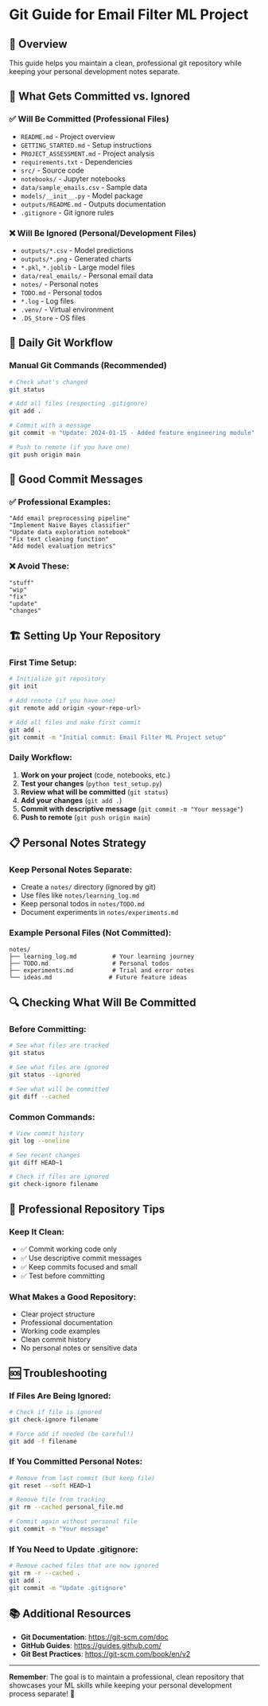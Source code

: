 # Git Guide for Email Filter ML Project

## 🎯 Overview

This guide helps you maintain a clean, professional git repository while keeping your personal development notes separate.

## 📁 What Gets Committed vs. Ignored

### ✅ **Will Be Committed (Professional Files)**
- `README.md` - Project overview
- `GETTING_STARTED.md` - Setup instructions
- `PROJECT_ASSESSMENT.md` - Project analysis
- `requirements.txt` - Dependencies
- `src/` - Source code
- `notebooks/` - Jupyter notebooks
- `data/sample_emails.csv` - Sample data
- `models/__init__.py` - Model package
- `outputs/README.md` - Outputs documentation
- `.gitignore` - Git ignore rules

### ❌ **Will Be Ignored (Personal/Development Files)**
- `outputs/*.csv` - Model predictions
- `outputs/*.png` - Generated charts
- `*.pkl`, `*.joblib` - Large model files
- `data/real_emails/` - Personal email data
- `notes/` - Personal notes
- `TODO.md` - Personal todos
- `*.log` - Log files
- `.venv/` - Virtual environment
- `.DS_Store` - OS files

## 🚀 Daily Git Workflow

### **Manual Git Commands (Recommended)**
```bash
# Check what's changed
git status

# Add all files (respecting .gitignore)
git add .

# Commit with a message
git commit -m "Update: 2024-01-15 - Added feature engineering module"

# Push to remote (if you have one)
git push origin main
```

## 📝 Good Commit Messages

### ✅ **Professional Examples:**
```
"Add email preprocessing pipeline"
"Implement Naive Bayes classifier"
"Update data exploration notebook"
"Fix text cleaning function"
"Add model evaluation metrics"
```

### ❌ **Avoid These:**
```
"stuff"
"wip"
"fix"
"update"
"changes"
```

## 🏗️ Setting Up Your Repository

### **First Time Setup:**
```bash
# Initialize git repository
git init

# Add remote (if you have one)
git remote add origin <your-repo-url>

# Add all files and make first commit
git add .
git commit -m "Initial commit: Email Filter ML Project setup"
```

### **Daily Workflow:**
1. **Work on your project** (code, notebooks, etc.)
2. **Test your changes** (`python test_setup.py`)
3. **Review what will be committed** (`git status`)
4. **Add your changes** (`git add .`)
5. **Commit with descriptive message** (`git commit -m "Your message"`)
6. **Push to remote** (`git push origin main`)

## 📋 Personal Notes Strategy

### **Keep Personal Notes Separate:**
- Create a `notes/` directory (ignored by git)
- Use files like `notes/learning_log.md`
- Keep personal todos in `notes/TODO.md`
- Document experiments in `notes/experiments.md`

### **Example Personal Files (Not Committed):**
```
notes/
├── learning_log.md          # Your learning journey
├── TODO.md                  # Personal todos
├── experiments.md           # Trial and error notes
└── ideas.md                # Future feature ideas
```

## 🔍 Checking What Will Be Committed

### **Before Committing:**
```bash
# See what files are tracked
git status

# See what files are ignored
git status --ignored

# See what will be committed
git diff --cached
```

### **Common Commands:**
```bash
# View commit history
git log --oneline

# See recent changes
git diff HEAD~1

# Check if files are ignored
git check-ignore filename
```

## 🎯 Professional Repository Tips

### **Keep It Clean:**
- ✅ Commit working code only
- ✅ Use descriptive commit messages
- ✅ Keep commits focused and small
- ✅ Test before committing

### **What Makes a Good Repository:**
- Clear project structure
- Professional documentation
- Working code examples
- Clean commit history
- No personal notes or sensitive data

## 🆘 Troubleshooting

### **If Files Are Being Ignored:**
```bash
# Check if file is ignored
git check-ignore filename

# Force add if needed (be careful!)
git add -f filename
```

### **If You Committed Personal Notes:**
```bash
# Remove from last commit (but keep file)
git reset --soft HEAD~1

# Remove file from tracking
git rm --cached personal_file.md

# Commit again without personal file
git commit -m "Your message"
```

### **If You Need to Update .gitignore:**
```bash
# Remove cached files that are now ignored
git rm -r --cached .
git add .
git commit -m "Update .gitignore"
```

## 📚 Additional Resources

- **Git Documentation**: https://git-scm.com/doc
- **GitHub Guides**: https://guides.github.com/
- **Git Best Practices**: https://git-scm.com/book/en/v2

---

**Remember**: The goal is to maintain a professional, clean repository that showcases your ML skills while keeping your personal development process separate! 🚀 